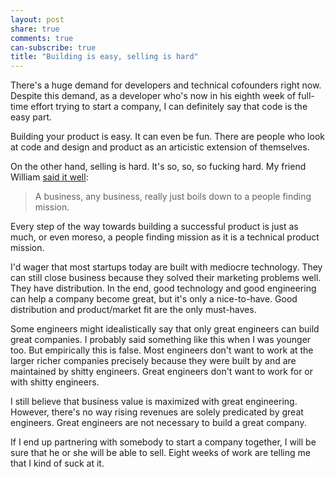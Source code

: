 ```yaml
---
layout: post
share: true
comments: true
can-subscribe: true
title: "Building is easy, selling is hard"
---
```


There's a huge demand for developers and technical cofounders right now.  Despite this demand, as a developer who's now in his eighth week of full-time effort trying to start a company, I can definitely say that code is the easy part.

Building your product is easy.  It can even be fun.  There are people who look at code and design and product as an articistic extension of themselves.

On the other hand, selling is hard.  It's so, so, so fucking hard.  My friend William <a href="http://www.dillonforrest.com/startup/i-cant-make-money-from-local-small-businesses/#comment-1730324926" target="_blank">said it well</a>:

> A business, any business, really just boils down to a people finding mission.

Every step of the way towards building a successful product is just as much, or even moreso, a people finding mission as it is a technical product mission.

I'd wager that most startups today are built with mediocre technology.  They can still close business because they solved their marketing problems well.  They have distribution.  In the end, good technology and good engineering can help a company become great, but it's only a nice-to-have.  Good distribution and product/market fit are the only must-haves.

Some engineers might idealistically say that only great engineers can build great companies.  I probably said something like this when I was younger too.  But empirically this is false.  Most engineers don't want to work at the larger richer companies precisely because they were built by and are maintained by shitty engineers.  Great engineers don't want to work for or with shitty engineers.

I still believe that business value is maximized with great engineering.  However, there's no way rising revenues are solely predicated by great engineers.  Great engineers are not necessary to build a great company.

If I end up partnering with somebody to start a company together, I will be sure that he or she will be able to sell.  Eight weeks of work are telling me that I kind of suck at it.
